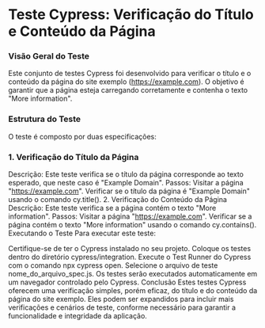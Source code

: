 # Teste Cypress: Verificação do Título e Conteúdo da Página


### Visão Geral do Teste
Este conjunto de testes Cypress foi desenvolvido para verificar o título e o conteúdo da página do site exemplo (https://example.com). O objetivo é garantir que a página esteja carregando corretamente e contenha o texto "More information".

### Estrutura do Teste
O teste é composto por duas especificações:

### 1. Verificação do Título da Página
Descrição: Este teste verifica se o título da página corresponde ao texto esperado, que neste caso é "Example Domain".
Passos:
Visitar a página "https://example.com".
Verificar se o título da página é "Example Domain" usando o comando cy.title().
2. Verificação do Conteúdo da Página
Descrição: Este teste verifica se a página contém o texto "More information".
Passos:
Visitar a página "https://example.com".
Verificar se a página contém o texto "More information" usando o comando cy.contains().
Executando o Teste
Para executar este teste:

Certifique-se de ter o Cypress instalado no seu projeto.
Coloque os testes dentro do diretório cypress/integration.
Execute o Test Runner do Cypress com o comando npx cypress open.
Selecione o arquivo de teste nome_do_arquivo_spec.js.
Os testes serão executados automaticamente em um navegador controlado pelo Cypress.
Conclusão
Estes testes Cypress oferecem uma verificação simples, porém eficaz, do título e do conteúdo da página do site exemplo. Eles podem ser expandidos para incluir mais verificações e cenários de teste, conforme necessário para garantir a funcionalidade e integridade da aplicação.
